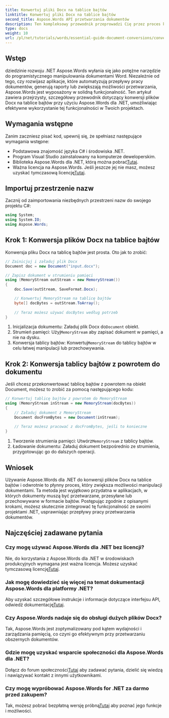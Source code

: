 ```yaml
---
title: Konwertuj pliki Docx na tablice bajtów
linktitle: Konwertuj pliki Docx na tablice bajtów
second_title: Aspose.Words API przetwarzania dokumentów
description: Ten kompleksowy przewodnik przeprowadzi Cię przez proces konwersji plików Docx na tablice bajtów i z powrotem na obiekty dokumentu przy użyciu Aspose.Words dla .NET.
type: docs
weight: 10
url: /pl/net/tutorials/words/essential-guide-document-conversions/convert-docx-to-byte-arrays/
---
```

## Wstęp

dziedzinie rozwoju .NET Aspose.Words wyłania się jako potężne narzędzie do programistycznego manipulowania dokumentami Word. Niezależnie od tego, czy rozwijasz aplikacje, które automatyzują przepływy pracy dokumentów, generują raporty lub zwiększają możliwości przetwarzania, Aspose.Words jest wyposażony w solidną funkcjonalność. Ten artykuł zawiera przejrzysty, szczegółowy przewodnik dotyczący konwersji plików Docx na tablice bajtów przy użyciu Aspose.Words dla .NET, umożliwiając efektywne wykorzystanie tej funkcjonalności w Twoich projektach.

## Wymagania wstępne

Zanim zaczniesz pisać kod, upewnij się, że spełniasz następujące wymagania wstępne:

- Podstawowa znajomość języka C# i środowiska .NET.
- Program Visual Studio zainstalowany na komputerze deweloperskim.
-  Biblioteka Aspose.Words dla .NET, którą można pobrać[Tutaj](https://releases.aspose.com/words/net/).
-  Ważna licencja na Aspose.Words. Jeśli jeszcze jej nie masz, możesz uzyskać tymczasową licencję[Tutaj](https://purchase.conholdate.com/temporary-license/).

## Importuj przestrzenie nazw

Zacznij od zaimportowania niezbędnych przestrzeni nazw do swojego projektu C#:

```csharp
using System;
using System.IO;
using Aspose.Words;
```

## Krok 1: Konwersja plików Docx na tablice bajtów

Konwersja pliku Docx na tablicę bajtów jest prosta. Oto jak to zrobić:

```csharp
// Zainicjuj i załaduj plik Docx
Document doc = new Document("input.docx");

// Zapisz dokument w strumieniu pamięci
using (MemoryStream outStream = new MemoryStream())
{
    doc.Save(outStream, SaveFormat.Docx);

    // Konwertuj MemoryStream na tablicę bajtów
    byte[] docBytes = outStream.ToArray();
    
    // Teraz możesz używać docBytes według potrzeb
}
```
1.  Inicjalizacja dokumentu: Załaduj plik Docx do`Document` obiekt.
2.  Strumień pamięci: Użyj`MemoryStream` aby zapisać dokument w pamięci, a nie na dysku.
3.  Konwersja tablicy bajtów: Konwertuj`MemoryStream` do tablicy bajtów w celu łatwej manipulacji lub przechowywania.

## Krok 2: Konwersja tablicy bajtów z powrotem do dokumentu

Jeśli chcesz przekonwertować tablicę bajtów z powrotem na obiekt Document, możesz to zrobić za pomocą następującego kodu:

```csharp
// Konwertuj tablicę bajtów z powrotem do MemoryStream
using (MemoryStream inStream = new MemoryStream(docBytes))
{
    // Załaduj dokument z MemoryStream
    Document docFromBytes = new Document(inStream);
    
    // Teraz możesz pracować z docFromBytes, jeśli to konieczne
}
```
1.  Tworzenie strumienia pamięci: Utwórz`MemoryStream` z tablicy bajtów.
2. Ładowanie dokumentu: Załaduj dokument bezpośrednio ze strumienia, przygotowując go do dalszych operacji.

## Wniosek

Używanie Aspose.Words dla .NET do konwersji plików Docx na tablice bajtów i odwrotnie to płynny proces, który zwiększa możliwości manipulacji dokumentami. Ta metoda jest wyjątkowo przydatna w aplikacjach, w których dokumenty muszą być przetwarzane, przesyłane lub przechowywane w formacie bajtów. Postępując zgodnie z opisanymi krokami, możesz skutecznie zintegrować tę funkcjonalność ze swoimi projektami .NET, usprawniając przepływy pracy przetwarzania dokumentów.

## Najczęściej zadawane pytania

### Czy mogę używać Aspose.Words dla .NET bez licencji?
 Nie, do korzystania z Aspose.Words dla .NET w środowiskach produkcyjnych wymagana jest ważna licencja. Możesz uzyskać tymczasową licencję[Tutaj](https://purchase.conholdate.com/temporary-license/).

### Jak mogę dowiedzieć się więcej na temat dokumentacji Aspose.Words dla platformy .NET?
 Aby uzyskać szczegółowe instrukcje i informacje dotyczące interfejsu API, odwiedź dokumentację[Tutaj](https://reference.aspose.com/words/net/).

### Czy Aspose.Words nadaje się do obsługi dużych plików Docx?
Tak, Aspose.Words jest zoptymalizowany pod kątem wydajności i zarządzania pamięcią, co czyni go efektywnym przy przetwarzaniu obszernych dokumentów.

### Gdzie mogę uzyskać wsparcie społeczności dla Aspose.Words dla .NET?
 Dołącz do forum społeczności[Tutaj](https://forum.aspose.com/c/words/8) aby zadawać pytania, dzielić się wiedzą i nawiązywać kontakt z innymi użytkownikami.

### Czy mogę wypróbować Aspose.Words for .NET za darmo przed zakupem?
 Tak, możesz pobrać bezpłatną wersję próbną[Tutaj](https://releases.aspose.com/) aby poznać jego funkcje i możliwości.